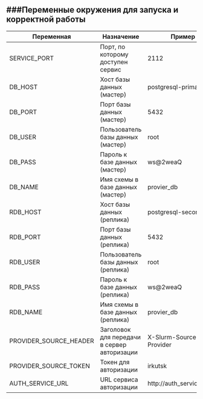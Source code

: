 ###Переменные окружения для запуска и корректной работы         
------
| Переменная | Назначение | Пример |
|------------|------------|--------|
| SERVICE_PORT  | Порт, по которому доступен сервис | 2112 |  
| DB_HOST  | Хост базы данных (мастер) | postgresql-primary |
| DB_PORT  | Порт базы данных (мастер) | 5432 |
| DB_USER  | Пользователь базы данных (мастер) | root |
| DB_PASS  | Пароль к базе данных (мастер) | ws@2weaQ |
| DB_NAME  | Имя схемы в базе данных (мастер) | provier_db |
| RDB_HOST  | Хост базы данных (реплика) | postgresql-secondary |
| RDB_PORT  | Порт базы данных (реплика) | 5432 |
| RDB_USER  | Пользователь базы данных (реплика) | root |
| RDB_PASS  | Пароль к базе данных (реплика) | ws@2weaQ |
| RDB_NAME  | Имя схемы в базе данных (реплика) | provier_db |
| PROVIDER_SOURCE_HEADER  | Заголовок для передачи в сервер авторизации | X-Slurm-Source-Provider |
| PROVIDER_SOURCE_TOKEN | Токен для авторизации | irkutsk |
| AUTH_SERVICE_URL | URL сервиса авторизации | http://auth_service:2121 |